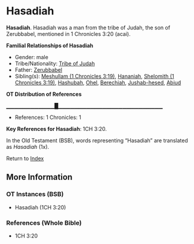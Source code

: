 # Hasadiah
**Hasadiah**. 
Hasadiah was a man from the tribe of Judah, the son of Zerubbabel, mentioned in 1 Chronicles 3:20 (acai). 




**Familial Relationships of Hasadiah**


* Gender: male
* Tribe/Nationality: [Tribe of Judah](../../../groups/md/acai/Judah.md)
* Father: [Zerubbabel](Zerubbabel.2.md)
* Sibling(s): [Meshullam (1 Chronicles 3:19)](Meshullam.2.md), [Hananiah](Hananiah.md), [Shelomith (1 Chronicles 3:19)](Shelomith.5.md), [Hashubah](Hashubah.md), [Ohel](Ohel.md), [Berechiah](Berechiah.md), [Jushab-hesed](Jushab-hesed.md), [Abiud](Abiud.md)


**OT Distribution of References**

▁▁▁▁▁▁▁▁▁▁▁▁█▁▁▁▁▁▁▁▁▁▁▁▁▁▁▁▁▁▁▁▁▁▁▁▁▁▁
* References: 1 Chronicles: 1



**Key References for Hasadiah**: 
1CH 3:20. 


In the Old Testament (BSB), words representing “Hasadiah” are translated as 
*Hasadiah* (1x). 




Return to [Index](00-Index.md)

## More Information

### OT Instances (BSB)

* Hasadiah (1CH 3:20)



### References (Whole Bible)

* 1CH 3:20



